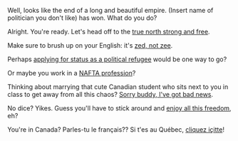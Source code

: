 Well, looks like the end of a long and beautiful empire.
(Insert name of politician you don't like) has won. What do you do?

Alright. You're ready.
Let's head off to the [true north strong and free](https://www.youtube.com/watch?v=9yFs7K27kZI).

Make sure to brush up on your English: it's [zed, not zee](https://www.youtube.com/watch?v=BRI-A3vakVg).

Perhaps [applying for status as a political refugee](http://www.cic.gc.ca/english/refugees/outside/index.asp)
would be one way to go?

Or maybe you work in a [NAFTA profession](http://www.cic.gc.ca/english/work/special-business.asp)?

Thinking about marrying that cute Canadian student
who sits next to you in class to get away from all this chaos?
[Sorry buddy, I've got bad news](http://www.cic.gc.ca/english/helpcentre/answer.asp?qnum=357&top=5).

No dice? Yikes.
Guess you'll have to stick around and
[enjoy all this freedom](http://weknowmemes.com/wp-content/uploads/2011/12/damn-right-im-free-this-is-america.png), eh?

You're in Canada? Parles-tu le français?? Si t'es au Québec, [cliquez içitte](../french/feu-de-camp.md)!
